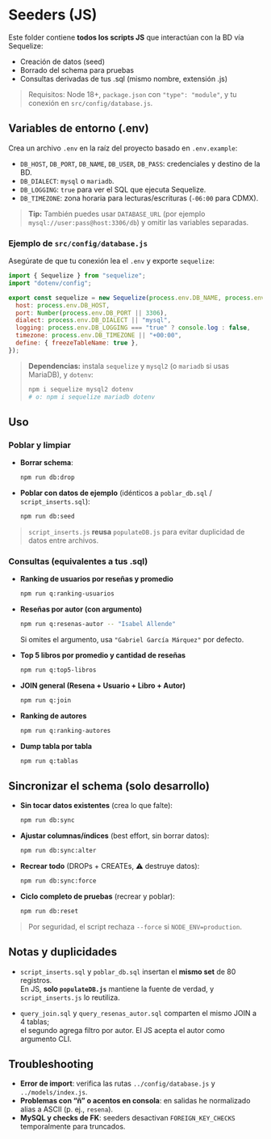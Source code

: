 # Seeders (JS)

Este folder contiene **todos los scripts JS** que interactúan con la BD vía Sequelize:
- Creación de datos (seed)
- Borrado del schema para pruebas
- Consultas derivadas de tus .sql (mismo nombre, extensión .js)

> Requisitos: Node 18+, `package.json` con `"type": "module"`, y tu conexión en `src/config/database.js`.

## Variables de entorno (.env)

Crea un archivo `.env` en la raíz del proyecto basado en `.env.example`:

- `DB_HOST`, `DB_PORT`, `DB_NAME`, `DB_USER`, `DB_PASS`: credenciales y destino de la BD.
- `DB_DIALECT`: `mysql` o `mariadb`.
- `DB_LOGGING`: `true` para ver el SQL que ejecuta Sequelize.
- `DB_TIMEZONE`: zona horaria para lecturas/escrituras (`-06:00` para CDMX).

> **Tip:** También puedes usar `DATABASE_URL` (por ejemplo `mysql://user:pass@host:3306/db`) y omitir las variables separadas.

### Ejemplo de `src/config/database.js`

Asegúrate de que tu conexión lea el `.env` y exporte `sequelize`:

```js
import { Sequelize } from "sequelize";
import "dotenv/config";

export const sequelize = new Sequelize(process.env.DB_NAME, process.env.DB_USER, process.env.DB_PASS, {
  host: process.env.DB_HOST,
  port: Number(process.env.DB_PORT || 3306),
  dialect: process.env.DB_DIALECT || "mysql",
  logging: process.env.DB_LOGGING === "true" ? console.log : false,
  timezone: process.env.DB_TIMEZONE || "+00:00",
  define: { freezeTableName: true },
});
```

> **Dependencias:** instala `sequelize` y `mysql2` (o `mariadb` si usas MariaDB), y `dotenv`:
> ```bash
> npm i sequelize mysql2 dotenv
> # o: npm i sequelize mariadb dotenv
> ```

## Uso

### Poblar y limpiar
- **Borrar schema**:  
  ```bash
  npm run db:drop
  ```
- **Poblar con datos de ejemplo** (idénticos a `poblar_db.sql` / `script_inserts.sql`):
  ```bash
  npm run db:seed
  ```

> `script_inserts.js` **reusa** `populateDB.js` para evitar duplicidad de datos entre archivos.

### Consultas (equivalentes a tus .sql)

- **Ranking de usuarios por reseñas y promedio**  
  ```bash
  npm run q:ranking-usuarios
  ```

- **Reseñas por autor (con argumento)**  
  ```bash
  npm run q:resenas-autor -- "Isabel Allende"
  ```
  Si omites el argumento, usa `"Gabriel García Márquez"` por defecto.

- **Top 5 libros por promedio y cantidad de reseñas**  
  ```bash
  npm run q:top5-libros
  ```

- **JOIN general (Resena + Usuario + Libro + Autor)**  
  ```bash
  npm run q:join
  ```

- **Ranking de autores**  
  ```bash
  npm run q:ranking-autores
  ```

- **Dump tabla por tabla**  
  ```bash
  npm run q:tablas
  ```

## Sincronizar el schema (solo desarrollo)

- **Sin tocar datos existentes** (crea lo que falte):
  ```bash
  npm run db:sync
  ```

- **Ajustar columnas/índices** (best effort, sin borrar datos):
  ```bash
  npm run db:sync:alter
  ```

- **Recrear todo** (DROPs + CREATEs, ⚠️ destruye datos):
  ```bash
  npm run db:sync:force
  ```

- **Ciclo completo de pruebas** (recrear y poblar):
  ```bash
  npm run db:reset
  ```

> Por seguridad, el script rechaza `--force` si `NODE_ENV=production`.

## Notas y duplicidades

- `script_inserts.sql` y `poblar_db.sql` insertan el **mismo set** de 80 registros.  
  En JS, **solo `populateDB.js`** mantiene la fuente de verdad, y `script_inserts.js` lo reutiliza.

- `query_join.sql` y `query_resenas_autor.sql` comparten el mismo JOIN a 4 tablas;  
  el segundo agrega filtro por autor. El JS acepta el autor como argumento CLI.

## Troubleshooting

- **Error de import**: verifica las rutas `../config/database.js` y `../models/index.js`.
- **Problemas con “ñ” o acentos en consola**: en salidas he normalizado alias a ASCII (p. ej., `resena`).
- **MySQL y checks de FK**: seeders desactivan `FOREIGN_KEY_CHECKS` temporalmente para truncados.
